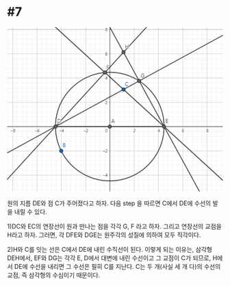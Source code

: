# #7

![solution](/imgs/7_1.PNG)

원의 지름 DE와 점 C가 주어졌다고 하자. 다음 step 을 따르면 C에서 DE에 수선의 발을 내릴 수 있다.

1)DC와 EC의 연장선이 원과 만나는 점을 각각 G, F 라고 하자. 그리고 연장선의 교점을 H라고 하자.
그러면, 각 DFE와 DGE는 원주각의 성질에 의하여 모두 직각이다.

2)H와 C를 잇는 선은 C에서 DE에 내린 수직선이 된다.
이렇게 되는 이유는, 삼각형 DEH에서, EF와 DG는 각각 E, D에서 대변에 내린 수선이고 그 교점이 C가 되므로,
H에서 DE에 수선을 내리면 그 수선은 필히 C를 지난다. C는 두 개(사실 세 개 다)의 수선의 교점, 즉 삼각형의 수심이기 때문이다.
